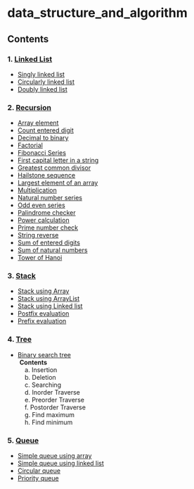 # data_structure_and_algorithm

## Contents
### 1. [Linked List](https://github.com/nabinpurbey03/data_structure_and_algorithm/tree/main/src/linked_list)
- [Singly linked list](https://github.com/nabinpurbey03/data_structure_and_algorithm/blob/main/src/linked_list/SinglyLinkedListMain.java)
- [Circularly linked list](https://github.com/nabinpurbey03/data_structure_and_algorithm/blob/main/src/linked_list/CircularlyLinkedLIstMain.java)
- [Doubly linked list](https://github.com/nabinpurbey03/data_structure_and_algorithm/blob/main/src/linked_list/DoublyLinkedListMain.java)
### 2. [Recursion](https://github.com/nabinpurbey03/data_structure_and_algorithm/tree/main/src/recursion)

- [Array element](https://github.com/nabinpurbey03/data_structure_and_algorithm/blob/main/src/recursion/ArrayElement.java)
- [Count entered digit](https://github.com/nabinpurbey03/data_structure_and_algorithm/blob/main/src/recursion/DigitCount.java)
- [Decimal to binary](https://github.com/nabinpurbey03/data_structure_and_algorithm/blob/main/src/recursion/DecimalToBinary.java)
- [Factorial](https://github.com/nabinpurbey03/data_structure_and_algorithm/blob/main/src/recursion/Factorial.java)
- [Fibonacci Series](https://github.com/nabinpurbey03/data_structure_and_algorithm/blob/main/src/recursion/FibonacciSeries.java)
- [First capital letter in a string](https://github.com/nabinpurbey03/data_structure_and_algorithm/blob/main/src/recursion/FirstCapitalLetter.java)
- [Greatest common divisor](https://github.com/nabinpurbey03/data_structure_and_algorithm/blob/main/src/recursion/GCD.java)
- [Hailstone sequence](https://github.com/nabinpurbey03/data_structure_and_algorithm/blob/main/src/recursion/HailstoneSequence.java)
- [Largest element of an array](https://github.com/nabinpurbey03/data_structure_and_algorithm/blob/main/src/recursion/LargestElement.java)
- [Multiplication](https://github.com/nabinpurbey03/data_structure_and_algorithm/blob/main/src/recursion/Multiplication.java)
- [Natural number series](https://github.com/nabinpurbey03/data_structure_and_algorithm/blob/main/src/recursion/NaturalNumberSeries.java)
- [Odd even series](https://github.com/nabinpurbey03/data_structure_and_algorithm/blob/main/src/recursion/OddEven.java)
- [Palindrome checker](https://github.com/nabinpurbey03/data_structure_and_algorithm/blob/main/src/recursion/PalindromeChecker.java)
- [Power calculation](https://github.com/nabinpurbey03/data_structure_and_algorithm/blob/main/src/recursion/PowerCalculation.java)
- [Prime number check](https://github.com/nabinpurbey03/data_structure_and_algorithm/blob/main/src/recursion/PrimeNumberCheck.java)
- [String reverse](https://github.com/nabinpurbey03/data_structure_and_algorithm/blob/main/src/recursion/StringReverse.java)
- [Sum of entered digits](https://github.com/nabinpurbey03/data_structure_and_algorithm/blob/main/src/recursion/DigitSum.java)
- [Sum of natural numbers](https://github.com/nabinpurbey03/data_structure_and_algorithm/blob/main/src/recursion/SumOfNumbers.java)
- [Tower of Hanoi](https://github.com/nabinpurbey03/data_structure_and_algorithm/blob/main/src/recursion/TowerOfHanoi.java)

### 3. [Stack](https://github.com/nabinpurbey03/data_structure_and_algorithm/tree/main/src/stack)

- [Stack using Array](https://github.com/nabinpurbey03/data_structure_and_algorithm/blob/main/src/stack/StackUsingArray.java)
- [Stack using ArrayList](https://github.com/nabinpurbey03/data_structure_and_algorithm/blob/main/src/stack/StackUsingArray.java)
- [Stack using Linked list](https://github.com/nabinpurbey03/data_structure_and_algorithm/blob/main/src/stack/StackUsingLinkedList.java)
- [Postfix evaluation](https://github.com/nabinpurbey03/data_structure_and_algorithm/blob/main/src/stack/PostfixEvaluation.java)
- [Prefix evaluation](https://github.com/nabinpurbey03/data_structure_and_algorithm/blob/main/src/stack/PrefixEvaluation.java)
### 4. [Tree](https://github.com/nabinpurbey03/data_structure_and_algorithm/tree/main/src/tree)
  - [Binary search tree](https://github.com/nabinpurbey03/data_structure_and_algorithm/blob/main/src/tree/BinarySearchTreeMain.java)<br/>
&nbsp;**Contents** <br/>
    &nbsp; &nbsp; a. Insertion<br/>
    &nbsp; &nbsp; b. Deletion<br/>
    &nbsp; &nbsp; c. Searching<br/>
    &nbsp; &nbsp; d. Inorder Traverse<br/>
    &nbsp; &nbsp; e. Preorder Traverse<br/>
    &nbsp; &nbsp; f. Postorder Traverse<br/>
    &nbsp; &nbsp; g. Find maximum<br/>
    &nbsp; &nbsp; h. Find minimum<br/>

### 5. [Queue](https://github.com/nabinpurbey03/data_structure_and_algorithm/tree/main/src/queue)

- [Simple queue using array](https://github.com/nabinpurbey03/data_structure_and_algorithm/blob/main/src/queue/SimpleQueueUsingArray.java)
- [Simple queue using linked list](https://github.com/nabinpurbey03/data_structure_and_algorithm/blob/main/src/queue/SimpleQueueUsingLinkedList.java)
- [Circular queue](https://github.com/nabinpurbey03/data_structure_and_algorithm/blob/main/src/queue/CircularQueueMain.java)
- [Priority queue](https://github.com/nabinpurbey03/data_structure_and_algorithm/blob/main/src/queue/PriorityQueueMain.java)

